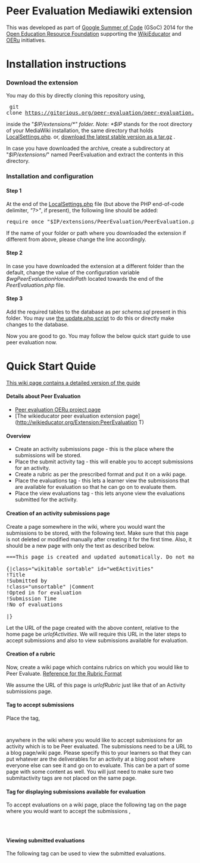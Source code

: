 Peer Evaluation Mediawiki extension
===================================

This was developed as part of [Google Summer of Code](https://developers.google.com/open-source/soc/) (GSoC) 2014 for the [Open Education Resource Foundation](http://OERfoundation.org) supporting the [WikiEducator](http://WikiEducator.org) and [OERu](http://OERu.org) initiatives.

Installation instructions
=========================

### Download the extension

You may do this by directly cloning this repository using,  <pre> git clone https://gitorious.org/peer-evaluation/peer-evaluation.git </pre> inside the "*$IP/extensions/*" folder. Note: *$IP* stands for the root directory of your MediaWiki installation, the same directory that holds [LocalSettings.php](http://www.mediawiki.org/wiki/Manual:LocalSettings.php).
or, [download the latest stable version as a tar.gz](https://gitorious.org/peer-evaluation/peer-evaluation/archive/c764422fd5bfbc1b53fb78d7ea31ece2e832ba4c.tar.gz) .

In case you have downloaded the archive, create a subdirectory at "*$IP/extensions/*"  named PeerEvaluation and extract the contents in this directory.

### Installation and configuration

#### Step 1
At the end of the [LocalSettings.php](http://www.mediawiki.org/wiki/Manual:LocalSettings.php) file (but above the PHP end-of-code delimiter, *"?>"*, if present), the following line should be added:

<pre>require_once "$IP/extensions/PeerEvaluation/PeerEvaluation.php"; </pre>

If the name of your folder or path where you downloaded the extension if different from above, please change the line accordingly.

#### Step 2

In case you have downloaded the extension at a different folder than the default, change the value of the configuration variable *$wgPeerEvaluationHomedirPath* located towards the end of the *PeerEvaluation.php* file.

#### Step 3

Add the required tables to the database as per *schema.sql* present in this folder.
You may use [the update.php script](http://www.mediawiki.org/wiki/Manual:Update.php) to do this or directly make changes to the database.

Now you are good to go. You may follow the below quick start guide to use peer evaluation now.

Quick Start Quide
=================

[This wiki page contains a detailed version of the guide](http://wikieducator.org/Extension:PeerEvaluation/How_to_use_Peer_Evaluation)

#### Details about Peer Evaluation
* [Peer evaluation OERu project page](http://wikieducator.org/Peer_Evaluation)
* [The wikieducator peer evaluation extension page](http://wikieducator.org/Extension:PeerEvaluation T)

#### Overview
* Create an activity submissions page - this is the place where the submissions will be stored.
* Place the submit activity tag - this will enable you to accept submissions for an activity.
* Create a rubric as per the prescribed format and put it on a wiki page.
* Place the evaluations tag - this lets a learner view the submissions that are available for evaluation so that he can go on to evaluate them.
* Place the view evaluations tag - this lets anyone view the evaluations submitted for the activity. 

#### Creation of an activity submissions page

Create a page somewhere in the wiki, where you would want the submissions to be stored, with the following text. Make sure that this page is not deleted or modified manually after creating it for the first time. Also, it should be a new page with only the text as described below.
<pre>
===This page is created and updated automatically. Do not manually edit it.===

{|class="wikitable sortable" id="weEActivities"
!Title
!Submitted by
!class="unsortable" |Comment
!Opted in for evaluation
!Submission Time
!No of evaluations

|}
</pre>
Let the URL of the page created with the above content, relative to the home page be *urlofActivities*. We will require this URL in the later steps to accept submissions and also to view submissions available for evaluation.

#### Creation of a rubric

Now, create a wiki page which contains rubrics on which you would like to Peer Evaluate. 
[Reference for the Rubric Format](http://wikieducator.org/Extension:PeerEvaluation/RubricFormat)

We assume the URL of this page is *urlofRubric* just like that of an Activity submissions page.

#### Tag to accept submissions

Place the tag, <pre><code><submitactivity activity="urlofActivities" /> </code></pre> anywhere in the wiki where you would like to accept submissions for an activity which is to be Peer evaluated. The submissions need to be a URL to a blog page/wiki page. Please specify this to your learners so that they can put whatever are the deliverables for an activity at a blog post where everyone else can see it and go on to evaluate.
This can be a part of some page with some content as well. You will just need to make sure two submitactivity tags are not placed on the same page.

#### Tag for displaying submissions available for evaluation

To accept evaluations on a wiki page, place the following tag on the page where you would want to accept the submissions , <pre><code> <evaluation rubric="urlofRubric" activity="urlofActivities" /> </code></pre>

#### Viewing submitted evaluations

The following tag can be used to view the submitted evaluations. <pre><code> <viewevaluations activity="urlofActivities" /> </code></pre>